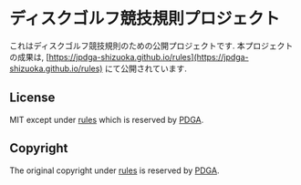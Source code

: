 # ディスクゴルフ競技規則プロジェクト

これはディスクゴルフ競技規則のための公開プロジェクトです.
本プロジェクトの成果は,
[https://jpdga-shizuoka.github.io/rules](https://jpdga-shizuoka.github.io/rules)
にて公開されています.

## License

MIT except under [rules](rules) which is reserved by [PDGA](https://www.pdga.com).

## Copyright

The original copyright under [rules](rules) is reserved by [PDGA](https://www.pdga.com).
